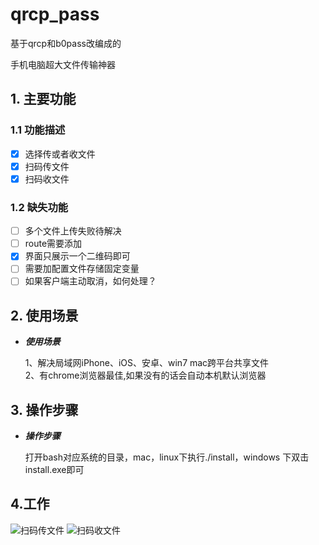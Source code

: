 # qrcp_pass
基于qrcp和b0pass改编成的

手机电脑超大文件传输神器


## 1. 主要功能

### 1.1 功能描述

- [x] 选择传或者收文件
- [x] 扫码传文件
- [x] 扫码收文件

### 1.2 缺失功能
- [ ] 多个文件上传失败待解决
- [ ] route需要添加
- [x] 界面只展示一个二维码即可
- [ ] 需要加配置文件存储固定变量
- [ ] 如果客户端主动取消，如何处理？

## 2. 使用场景

- ***使用场景***

    1、解决局域网iPhone、iOS、安卓、win7 mac跨平台共享文件  
    2、有chrome浏览器最佳,如果没有的话会自动本机默认浏览器

## 3. 操作步骤

- ***操作步骤***

    打开bash对应系统的目录，mac，linux下执行./install，windows 下双击install.exe即可

## 4.工作
![扫码传文件](./download.gif)
![扫码收文件](./upload.gif)
